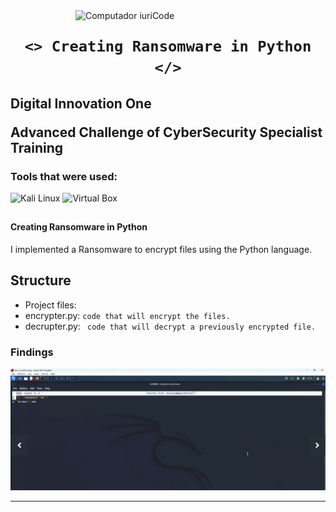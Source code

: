 <img src="https://user-images.githubusercontent.com/98171057/177011197-5763bda7-fe1a-4c03-b782-3b2f6f1f2cea.png" min-width="400px" max-width="400px" width="400px" align="right" alt="Computador iuriCode">

### <h1 align="center">`<> Creating Ransomware in Python  </>` </h1> 

<h2> Digital Innovation One

Advanced Challenge of CyberSecurity Specialist Training</h2>

<h3> Tools that were used: </h3>

![Kali Linux](https://img.shields.io/badge/-KaliLinux-white?style=flat&logo=Kalilinux)
![Virtual Box](https://img.shields.io/badge/-VirtualBox-white?style=flat&logo=virtualbox)

##
<h4> Creating Ransomware in Python </h4>

<p> I implemented a Ransomware to encrypt files using the Python language.</p>


## Structure
- Project files: 
- encrypter.py: ``` code that will encrypt the files. ```
- decrupter.py: ``` code that will decrypt a previously encrypted file.```

### Findings

![IMG](./Findings.jpeg "screenshot")

---